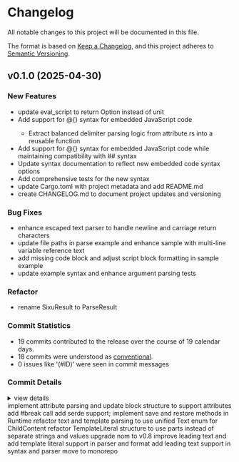 # Changelog

All notable changes to this project will be documented in this file.

The format is based on [Keep a Changelog](https://keepachangelog.com/en/1.0.0/),
and this project adheres to [Semantic Versioning](https://semver.org/spec/v2.0.0.html).

## v0.1.0 (2025-04-30)

<csr-id-5fa6d1aa5811e5323ea33a0a580c1d82fc84ba78/>

### New Features

<csr-id-f39c6c33fe800c0a92866f6028314af6cf68d2f5/>
<csr-id-c6939e2f22469f07010162ee1177fcf0946b419c/>
<csr-id-1c43f417b4790c2de2086292040c0d0fc1ecaf64/>
<csr-id-243dac2b3e307e4e669d4a2db6fd95b6346ccac4/>
<csr-id-b50144da92fd9fda31e29120f181608c951f75a9/>
<csr-id-c3aaa4357906da38f1c35bfbc361c217d748f2ae/>
<csr-id-591ee274b2124c1ea54e34edd5b4dde3043f3ef9/>
<csr-id-6ca5c539af48570cd7ec4cf26e377b6181120079/>
<csr-id-97245e070f6f1c770b023fb9b0713b5d34a99332/>

 - <csr-id-1f0a4b0aca87b58a5b92d189aa0f8b4f12bd4ba1/> update eval_script to return Option<RValue> instead of unit
 - <csr-id-2393a0811332edcc0c861efba44e06accf2c93b9/> Add support for @{} syntax for embedded JavaScript code
   - Extract balanced delimiter parsing logic from attribute.rs into a reusable function
- Add support for @{} syntax for embedded JavaScript code while maintaining compatibility with ## syntax
- Update syntax documentation to reflect new embedded code syntax options
- Add comprehensive tests for the new syntax
 - <csr-id-afd3520b08f97069d9e6ce930f5d635bd56eb807/> update Cargo.toml with project metadata and add README.md
 - <csr-id-7b5f15718d2f686a6641e9272e42499e35cd138f/> create CHANGELOG.md to document project updates and versioning

### Bug Fixes

 - <csr-id-3aefb490b993f7f47a17f18200181150e4e54e61/> enhance escaped text parser to handle newline and carriage return characters
 - <csr-id-f5d07c74295f5fb996049a572ccde29231174b46/> update file paths in parse example and enhance sample with multi-line variable reference text
 - <csr-id-2bcd8784a82de8e8feb85f509eed5017d249167b/> add missing code block and adjust script block formatting in sample example
 - <csr-id-7bea0a5faff7ed7644a0f4c4efd19a447597d24d/> update example syntax and enhance argument parsing tests

### Refactor

 - <csr-id-5fa6d1aa5811e5323ea33a0a580c1d82fc84ba78/> rename SixuResult to ParseResult

### Commit Statistics

<csr-read-only-do-not-edit/>

 - 19 commits contributed to the release over the course of 19 calendar days.
 - 18 commits were understood as [conventional](https://www.conventionalcommits.org).
 - 0 issues like '(#ID)' were seen in commit messages

### Commit Details

<csr-read-only-do-not-edit/>

<details><summary>view details</summary>

 * **Uncategorized**
    - Update Cargo.toml with project metadata and add README.md ([`afd3520`](https://github.com/Icemic/sixu/commit/afd3520b08f97069d9e6ce930f5d635bd56eb807))
    - Create CHANGELOG.md to document project updates and versioning ([`7b5f157`](https://github.com/Icemic/sixu/commit/7b5f15718d2f686a6641e9272e42499e35cd138f))
    - Update eval_script to return Option<RValue> instead of unit ([`1f0a4b0`](https://github.com/Icemic/sixu/commit/1f0a4b0aca87b58a5b92d189aa0f8b4f12bd4ba1))
    - Add support for @{} syntax for embedded JavaScript code ([`2393a08`](https://github.com/Icemic/sixu/commit/2393a0811332edcc0c861efba44e06accf2c93b9))
    - Implement attribute parsing  and update block structure to support attributes ([`f39c6c3`](https://github.com/Icemic/sixu/commit/f39c6c33fe800c0a92866f6028314af6cf68d2f5))
    - Add `#break` call ([`c6939e2`](https://github.com/Icemic/sixu/commit/c6939e2f22469f07010162ee1177fcf0946b419c))
    - Add serde support; implement save and restore methods in Runtime ([`1c43f41`](https://github.com/Icemic/sixu/commit/1c43f417b4790c2de2086292040c0d0fc1ecaf64))
    - Refactor: runtime; tests: add runtime test case; ([`7c502ee`](https://github.com/Icemic/sixu/commit/7c502ee7b4e6779251880e2d0cdf697e2ba8f38b))
    - Refactor text and template parsing to use unified Text enum for ChildContent ([`243dac2`](https://github.com/Icemic/sixu/commit/243dac2b3e307e4e669d4a2db6fd95b6346ccac4))
    - Refactor TemplateLiteral structure to use parts instead of separate strings and values ([`b50144d`](https://github.com/Icemic/sixu/commit/b50144da92fd9fda31e29120f181608c951f75a9))
    - Rename SixuResult to ParseResult ([`5fa6d1a`](https://github.com/Icemic/sixu/commit/5fa6d1aa5811e5323ea33a0a580c1d82fc84ba78))
    - Enhance escaped text parser to handle newline and carriage return characters ([`3aefb49`](https://github.com/Icemic/sixu/commit/3aefb490b993f7f47a17f18200181150e4e54e61))
    - Upgrade nom to v0.8 ([`c3aaa43`](https://github.com/Icemic/sixu/commit/c3aaa4357906da38f1c35bfbc361c217d748f2ae))
    - Update file paths in parse example and enhance sample with multi-line variable reference text ([`f5d07c7`](https://github.com/Icemic/sixu/commit/f5d07c74295f5fb996049a572ccde29231174b46))
    - Improve leading text and add template literal support in parser and format ([`591ee27`](https://github.com/Icemic/sixu/commit/591ee274b2124c1ea54e34edd5b4dde3043f3ef9))
    - Add leading text support in syntax and parser ([`6ca5c53`](https://github.com/Icemic/sixu/commit/6ca5c539af48570cd7ec4cf26e377b6181120079))
    - Add missing code block and adjust script block formatting in sample example ([`2bcd878`](https://github.com/Icemic/sixu/commit/2bcd8784a82de8e8feb85f509eed5017d249167b))
    - Update example syntax and enhance argument parsing tests ([`7bea0a5`](https://github.com/Icemic/sixu/commit/7bea0a5faff7ed7644a0f4c4efd19a447597d24d))
    - Move to monorepo ([`97245e0`](https://github.com/Icemic/sixu/commit/97245e070f6f1c770b023fb9b0713b5d34a99332))
</details>

<csr-unknown>
 implement attribute parsing  and update block structure to support attributes add #break call add serde support; implement save and restore methods in Runtime refactor text and template parsing to use unified Text enum for ChildContent refactor TemplateLiteral structure to use parts instead of separate strings and values upgrade nom to v0.8 improve leading text and add template literal support in parser and format add leading text support in syntax and parser move to monorepo<csr-unknown/>

